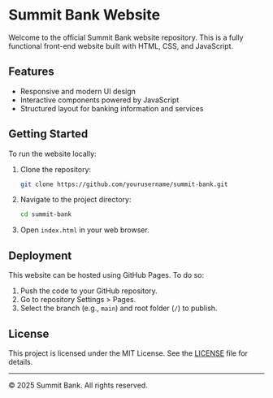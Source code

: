 # Summit Bank Website

Welcome to the official Summit Bank website repository. This is a fully functional front-end website built with HTML, CSS, and JavaScript.

## Features

- Responsive and modern UI design
- Interactive components powered by JavaScript
- Structured layout for banking information and services

## Getting Started

To run the website locally:

1. Clone the repository:
   ```bash
   git clone https://github.com/yourusername/summit-bank.git
   ```

2. Navigate to the project directory:
   ```bash
   cd summit-bank
   ```

3. Open `index.html` in your web browser.

## Deployment

This website can be hosted using GitHub Pages. To do so:

1. Push the code to your GitHub repository.
2. Go to repository Settings > Pages.
3. Select the branch (e.g., `main`) and root folder (`/`) to publish.

## License

This project is licensed under the MIT License. See the [LICENSE](LICENSE) file for details.

---

© 2025 Summit Bank. All rights reserved.
